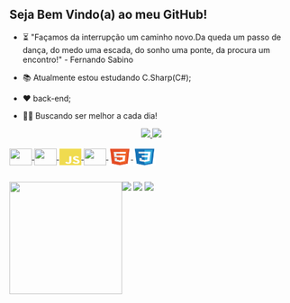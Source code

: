 ## Seja Bem Vindo(a) ao meu GitHub!

- ⏳ "Façamos da interrupção um caminho novo.Da queda um passo de dança, do medo uma escada, do sonho uma ponte, da procura um encontro!" - Fernando Sabino

- 📚 Atualmente estou estudando C.Sharp(C#);
- ❤️ back-end;
- 🧗‍♂️ Buscando ser melhor a cada dia!
<div align='center'>
  <a href='https://github.com/JeostonJunior'>
  <img height='180em' src="https://github-readme-stats.vercel.app/api?username=JeostonJunior&show_icons=true&theme=great-gatsby&count_private=true"/> 
  <img height='180em' src="https://github-readme-stats.vercel.app/api/top-langs/?username=JeostonJunior&layout=compact&langs_count=5&theme=great-gatsby"/> 
</div>
  
<div style="display: inline_block"><br>
  <img align="center" height="30" width="40" src="https://cdn.jsdelivr.net/gh/devicons/devicon/icons/csharp/csharp-original.svg" />
  <img align="center" height="30" width="40" src="https://cdn.jsdelivr.net/gh/devicons/devicon/icons/bootstrap/bootstrap-original.svg" />
  <img align="center" height="30" width="40" src="https://raw.githubusercontent.com/devicons/devicon/master/icons/javascript/javascript-plain.svg"/>
  <img align="center" height="30" width="40" src="https://cdn.jsdelivr.net/gh/devicons/devicon/icons/nodejs/nodejs-original-wordmark.svg" />
  <img align="center" height="30" width="40" src="https://raw.githubusercontent.com/devicons/devicon/master/icons/html5/html5-original.svg"/>
  <img align="center" height="30" width="40" src="https://raw.githubusercontent.com/devicons/devicon/master/icons/css3/css3-original.svg"/>
</div>
       
          
  ##
 
<div style="display: inline_block"> 
  <a href="https://www.instagram.com/araujo_crz.jr/" target="_blank"><img src="https://img.shields.io/badge/-Instagram-%23E4405F?style=for-the-badge&logo=instagram&logoColor=white" target="_blank"></a>
  <a href = "mailto:jeostonjunior@gmail.com"><img src="https://img.shields.io/badge/Gmail-D14836?style=for-the-badge&logo=gmail&logoColor=white" target="_blank"></a>
  <a href="https://www.linkedin.com/in/jeoston-araujo/" target="_blank"><img src="https://img.shields.io/badge/LinkedIn-0077B5?style=for-the-badge&logo=linkedin&logoColor=white" target="_blank"></a>
  <img  align='left' width='200' height='200' src="https://media.discordapp.net/attachments/606149658062094373/930560644619567134/download20220102143311.png?width=598&height=598"/>
</div>

